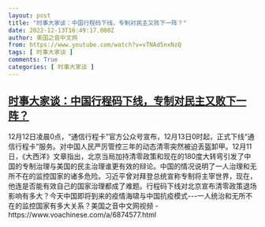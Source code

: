 ```yaml
---
layout: post
title: "时事大家谈：中国行程码下线，专制对民主又败下一阵？"
date: 2022-12-13T16:49:17.000Z
author: 美国之音中文网
from: https://www.youtube.com/watch?v=vTNAd5nxNzQ
tags: [ 时事大家谈 ]
comments: True
categories: [ 时事大家谈 ]
---
```

<!--1670950157000-->
[时事大家谈：中国行程码下线，专制对民主又败下一阵？](https://www.youtube.com/watch?v=vTNAd5nxNzQ)
------

<div>
12月12日凌晨0点，“通信行程卡”官方公众号宣布，12月13日0时起，正式下线“通信行程卡”服务。对中国人民严厉管控三年的动态清零突然被迫丢盔卸甲。12月11日，《大西洋》文章指出，北京当局加持清零政策和现在的180度大转弯引发了中国的专制治理与美国的民主治理谁更有效的辩论。中国的情况说明了一人治理和无所不在的监控国家的诸多危险。习近平曾对拜登总统宣称专制将主宰世界，现在，他连是否能有效自己的国家治理都成了难题。行程码下线对北京宣布清零政策退场影响有多大？今天中国即将到来的疫情海啸与中国抗疫模式---一人统治和无所不在的监控国家有多大关系？美国之音中文网视频 - https://www.voachinese.com/a/6874577.html
</div>
